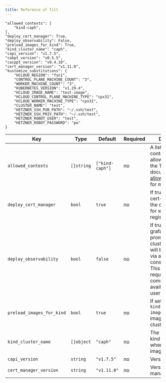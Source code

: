 ```yaml
---
title: Reference of Tilt
---
```


```
"allowed_contexts": [
    "kind-caph",
],
"deploy_cert_manager": True,
"deploy_observability": False,
"preload_images_for_kind": True,
"kind_cluster_name": "caph",
"capi_version": "v1.7.5",
"cabpt_version": "v0.5.5",
"cacppt_version": "v0.4.10",
"cert_manager_version": "v1.11.0",
"kustomize_substitutions": {
    "HCLOUD_REGION": "fsn1",
    "CONTROL_PLANE_MACHINE_COUNT": "3",
    "WORKER_MACHINE_COUNT": "3",
    "KUBERNETES_VERSION": "v1.29.4",
    "HCLOUD_IMAGE_NAME": "test-image",
    "HCLOUD_CONTROL_PLANE_MACHINE_TYPE": "cpx31",
    "HCLOUD_WORKER_MACHINE_TYPE": "cpx31",
    "CLUSTER_NAME": "test",
    "HETZNER_SSH_PUB_PATH": "~/.ssh/test",
    "HETZNER_SSH_PRIV_PATH": "~/.ssh/test",
    "HETZNER_ROBOT_USER": "test",
    "HETZNER_ROBOT_PASSWORD": "pw"
}
```

| Key                                                                                            | Type       | Default         | Required | Description                                                                                                                                                                                                           |
| ---------------------------------------------------------------------------------------------- | ---------- | --------------- | -------- | --------------------------------------------------------------------------------------------------------------------------------------------------------------------------------------------------------------------- |
| `allowed_contexts`                                                                             | `[]string` | `["kind-caph"]` | no       | A list of kubeconfig contexts Tilt is allowed to use. See the Tilt documentation on [allow_k8s_contexts](https://docs.tilt.dev/api.html#api.allow_k8s_contexts) for more details                                      |
| `deploy_cert_manager`                                                                          | `bool`     | `true`          | no       | If true, deploys cert-manager into the cluster for use for webhook registration                                                                                                                                       |
| `deploy_observability`                                                                         | `bool`     | `false`         | no       | If true, installs grafana, loki and promtail in the dev cluster. Grafana UI will be accessible via a link in the tilt console. Important! This feature requires the `helm` command to be available in the user's path |
| `preload_images_for_kind`                                                                      | `bool`     | `true`          | no       | If set to true, uses `kind load docker-image` to preload images into a kind cluster                                                                                                                                   |
| `kind_cluster_name`                                                                            | `[]object` | `"caph"`        | no       | The name of the kind cluster to use when preloading images                                                                                                                                                            |
| `capi_version`                                                                                 | `string`   | `"v1.7.5"`      | no       | Version of CAPI                                                                                                                                                                                                       |
| `cert_manager_version`                                                                         | `string`   | `"v1.11.0"`     | no       | Version of cert manager                                                                                                                                                                                               |
